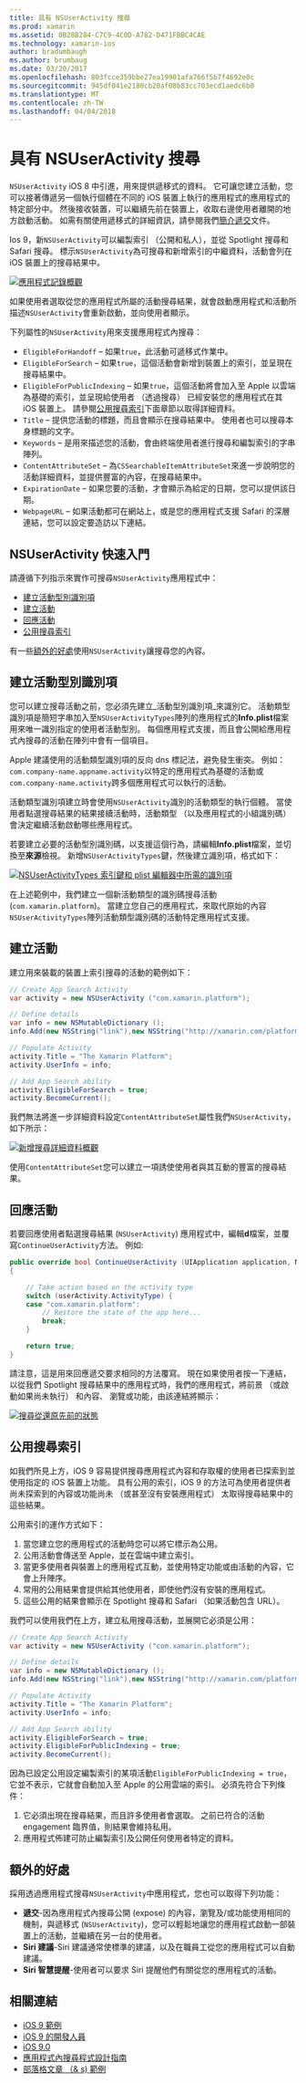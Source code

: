 ```yaml
---
title: 具有 NSUserActivity 搜尋
ms.prod: xamarin
ms.assetid: 0B28B284-C7C9-4C0D-A782-D471FBBC4CAE
ms.technology: xamarin-ios
author: bradumbaugh
ms.author: brumbaug
ms.date: 03/20/2017
ms.openlocfilehash: 803fcce359bbe27ea19901afa766f5b7f4692e0c
ms.sourcegitcommit: 945df041e2180cb20af08b83cc703ecd1aedc6b0
ms.translationtype: MT
ms.contentlocale: zh-TW
ms.lasthandoff: 04/04/2018
---
```

# <a name="search-with-nsuseractivity"></a>具有 NSUserActivity 搜尋

`NSUserActivity` iOS 8 中引進，用來提供遞移式的資料。
它可讓您建立活動，您可以接著傳遞另一個執行個體在不同的 iOS 裝置上執行的應用程式的應用程式的特定部分中。 然後接收裝置，可以繼續先前在裝置上，收取右邊使用者離開的地方啟動活動。 如需有關使用遞移式的詳細資訊，請參閱我們[簡介遞交](~/ios/platform/handoff.md)文件。

Ios 9，新`NSUserActivity`可以編製索引 （公開和私人），並從 Spotlight 搜尋和 Safari 搜尋。 標示`NSUserActivity`為可搜尋和新增索引的中繼資料，活動會列在 iOS 裝置上的搜尋結果中。

[![](nsuseractivity-images/apphistory01.png "應用程式記錄概觀")](nsuseractivity-images/apphistory01.png#lightbox)

如果使用者選取從您的應用程式所屬的活動搜尋結果，就會啟動應用程式和活動所描述`NSUserActivity`會重新啟動，並向使用者顯示。

下列屬性的`NSUserActivity`用來支援應用程式內搜尋：

 - `EligibleForHandoff` – 如果`true`，此活動可遞移式作業中。
 - `EligibleForSearch` – 如果`true`，這個活動會新增到裝置上的索引，並呈現在搜尋結果中。
 - `EligibleForPublicIndexing` – 如果`true`，這個活動將會加入至 Apple 以雲端為基礎的索引，並呈現給使用者 （透過搜尋） 已經安裝您的應用程式在其 iOS 裝置上。 請參閱[公用搜尋索引](#Public-Search-Indexing)下面章節以取得詳細資料。
 - `Title` – 提供您活動的標題，而且會顯示在搜尋結果中。 使用者也可以搜尋本身標題的文字。
 - `Keywords` – 是用來描述您的活動，會由終端使用者進行搜尋和編製索引的字串陣列。
 - `ContentAttributeSet` – 為`CSSearchableItemAttributeSet`來進一步說明您的活動詳細資料，並提供豐富的內容，在搜尋結果中。
 - `ExpirationDate` – 如果您要的活動，才會顯示為給定的日期，您可以提供該日期。
 - `WebpageURL` – 如果活動都可在網站上，或是您的應用程式支援 Safari 的深層連結，您可以設定要造訪以下連結。

## <a name="nsuseractivity-quickstart"></a>NSUserActivity 快速入門

請遵循下列指示來實作可搜尋`NSUserActivity`應用程式中：

- [建立活動型別識別項](#creatingtypeid)
- [建立活動](#createactivity)
- [回應活動](#respondactivity)
- [公用搜尋索引](#indexing)

有一些[額外的好處](#benefits)使用`NSUserActivity`讓搜尋您的內容。

<a name="creatingtypeid" />

## <a name="creating-activity-type-identifiers"></a>建立活動型別識別項

您可以建立搜尋活動之前，您必須先建立_活動型別識別項_來識別它。 活動類型識別項是簡短字串加入至`NSUserActivityTypes`陣列的應用程式的**Info.plist**檔案用來唯一識別指定的使用者活動型別。 每個應用程式支援，而且會公開給應用程式內搜尋的活動在陣列中會有一個項目。 

Apple 建議使用的活動類型識別項的反向 dns 標記法，避免發生衝突。 例如：`com.company-name.appname.activity`以特定的應用程式為基礎的活動或`com.company-name.activity`跨多個應用程式可以執行的活動。

活動類型識別項建立時會使用`NSUserActivity`識別的活動類型的執行個體。 當使用者點選搜尋結果的結果接續活動時，活動類型 （以及應用程式的小組識別碼） 會決定繼續活動啟動哪些應用程式。

若要建立必要的活動型別識別碼，以支援這個行為，請編輯**Info.plist**檔案，並切換至**來源**檢視。 新增`NSUserActivityTypes`鍵，然後建立識別項，格式如下：

[![](nsuseractivity-images/type01.png "NSUserActivityTypes 索引鍵和 plist 編輯器中所需的識別項")](nsuseractivity-images/type01.png#lightbox)

在上述範例中，我們建立一個新活動類型的識別碼搜尋活動 (`com.xamarin.platform`)。 當建立您自己的應用程式，來取代原始的內容`NSUserActivityTypes`陣列活動類型識別碼的活動特定應用程式支援。

<a name="createactivity" />

## <a name="creating-an-activity"></a>建立活動

建立用來裝載的裝置上索引搜尋的活動的範例如下：

```csharp
// Create App Search Activity
var activity = new NSUserActivity ("com.xamarin.platform");

// Define details
var info = new NSMutableDictionary ();
info.Add(new NSString("link"),new NSString("http://xamarin.com/platform"));

// Populate Activity
activity.Title = "The Xamarin Platform";
activity.UserInfo = info;

// Add App Search ability
activity.EligibleForSearch = true;
activity.BecomeCurrent();
```

我們無法將進一步詳細資料設定`ContentAttributeSet`屬性我們`NSUserActivity`，如下所示：

[![](nsuseractivity-images/apphistory02.png "新增搜尋詳細資料概觀")](nsuseractivity-images/apphistory02.png#lightbox)

使用`ContentAttributeSet`您可以建立一項誘使使用者與其互動的豐富的搜尋結果。

<a name="respondactivity" />

## <a name="responding-to-an-activity"></a>回應活動

若要回應使用者點選搜尋結果 (`NSUserActivity`) 應用程式中，編輯**d**檔案，並覆寫`ContinueUserActivity`方法。 例如: 

```csharp
public override bool ContinueUserActivity (UIApplication application, NSUserActivity userActivity, UIApplicationRestorationHandler completionHandler)
{

    // Take action based on the activity type
    switch (userActivity.ActivityType) {
    case "com.xamarin.platform":
        // Restore the state of the app here...
        break;
    }

    return true;
}
```

請注意，這是用來回應遞交要求相同的方法覆寫。 現在如果使用者按一下連結，以從我們 Spotlight 搜尋結果中的應用程式時，我們的應用程式，將前景 （或啟動如果尚未執行） 和內容、 瀏覽或功能，由該連結將顯示：

[![](nsuseractivity-images/apphistory03.png "搜尋從還原先前的狀態")](nsuseractivity-images/apphistory03.png#lightbox)

<a name="indexing" />

## <a name="public-search-indexing"></a>公用搜尋索引

如我們所見上方，iOS 9 容易提供搜尋應用程式內容和存取權的使用者已探索到並使用指定的 iOS 裝置上功能。 具有公用的索引，iOS 9 的方法可為使用者提供者尚未探索到的內容或功能尚未 （或甚至沒有安裝應用程式） 太取得搜尋結果中的這些結果。

公用索引的運作方式如下：

1. 當您建立您的應用程式的活動時您可以將它標示為公用。
2. 公用活動會傳送至 Apple，並在雲端中建立索引。
3. 當更多使用者與裝置上的應用程式互動，並使用特定功能或由活動的內容，它會上升陣序。
4. 常用的公用結果會提供給其他使用者，即使他們沒有安裝的應用程式。
5. 這些公用的結果會顯示在 Spotlight 搜尋和 Safari （如果活動包含 URL）。

我們可以使用我們在上方，建立私用搜尋活動，並展開它必須是公用：

```csharp
// Create App Search Activity
var activity = new NSUserActivity ("com.xamarin.platform");

// Define details
var info = new NSMutableDictionary ();
info.Add(new NSString("link"),new NSString("http://xamarin.com/platform"));

// Populate Activity
activity.Title = "The Xamarin Platform";
activity.UserInfo = info;

// Add App Search ability
activity.EligibleForSearch = true;
activity.EligibleForPublicIndexing = true;
activity.BecomeCurrent();
```

因為已設定公用設定編製索引的某項活動`EligibleForPublicIndexing = true`，它並不表示，它就會自動加入至 Apple 的公用雲端的索引。 必須先符合下列條件：

1. 它必須出現在搜尋結果，而且許多使用者會選取。 之前已符合的活動 engagement 臨界值，則結果會維持私用。
2. 應用程式佈建可防止編製索引及公開任何使用者特定的資料。

<a name="benefits" />

## <a name="additional-benefits"></a>額外的好處

採用透過應用程式搜尋`NSUserActivity`中應用程式，您也可以取得下列功能：

- **遞交**-因為應用程式內搜尋公開 (expose) 的內容，瀏覽及/或功能使用相同的機制，與遞移式 (`NSUserActivity`)，您可以輕鬆地讓您的應用程式啟動一部裝置上的活動，並繼續在另一台的使用者。
- **Siri 建議**-Siri 建議通常使標準的建議，以及在職員工從您的應用程式可以自動建議。
- **Siri 智慧提醒**-使用者可以要求 Siri 提醒他們有關從您的應用程式的活動。



## <a name="related-links"></a>相關連結

- [iOS 9 範例](https://developer.xamarin.com/samples/ios/iOS9/)
- [iOS 9 的開發人員](https://developer.apple.com/ios/pre-release/)
- [iOS 9.0](https://developer.apple.com/library/prerelease/ios/releasenotes/General/WhatsNewIniOS/Articles/iOS9.html)
- [應用程式內搜尋程式設計指南](https://developer.apple.com/library/prerelease/ios/documentation/General/Conceptual/AppSearch/index.html#//apple_ref/doc/uid/TP40016308)
- [部落格文章 （& s) 範例](https://blog.xamarin.com/improve-discoverability-with-search-in-ios-9/)
